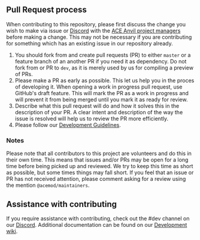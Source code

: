 ## Pull Request process

When contributing to this repository, please first discuss the change you wish to make via issue or [Discord](https://acemod.org/discord) with the [ACE Anvil project managers](https://anvil.acemod.org/team.html) before making a change. This may not be necessary if you are contributing for something which has an existing issue in our repository already.

1. You should fork from and create pull requests (PR) to either `master` or a feature branch of an another PR if you need it as dependency. Do not fork from or PR to `dev`, as it is merely used by us for compiling a preview of PRs.
2. Please make a PR as early as possible. This let us help you in the proces of developing it. When opening a work in progress pull request, use GitHub's draft feature. This will mark the PR as a work in progress and will prevent it from being merged until you mark it as ready for review.
3. Describe what this pull request will do and how it solves this in the description of your PR. A clear intent and description of the way the issue is resolved will help us to review the PR more efficiently.
4. Please follow our [Development Guidelines](https://anvil.acemod.org/guides/development/). 

### Notes

Please note that all contributors to this project are volunteers and do this in their own time. This means that issues and/or PRs may be open for a long time before being picked up and reviewed. We try to keep this time as short as possible, but some times things may fall short. If you feel that an issue or PR has not received attention, please comment asking for a review using the mention `@acemod/maintainers`. 

## Assistance with contributing

If you require assistance with contributing, check out the #dev channel on our [Discord](https://acemod.org/discord). Additional documentation can be found on our [Development wiki](https://anvil.acemod.org/guides/development/).
